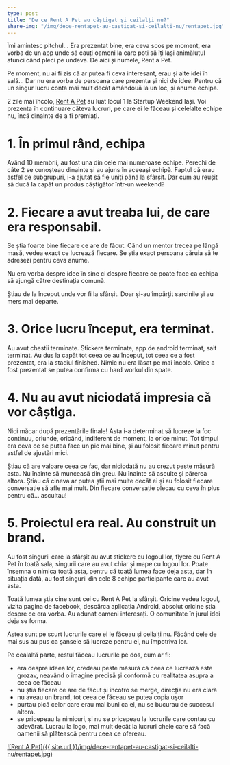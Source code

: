 ```yaml
---
type: post
title: "De ce Rent A Pet au câștigat și ceilalți nu?"
share-img: "/img/dece-rentapet-au-castigat-si-ceilalti-nu/rentapet.jpg" 
---
```


Îmi amintesc pitchul... Era prezentat bine, era ceva scos pe moment, era vorba de un app unde să cauți oameni la care poți să îți lași animăluțul atunci când pleci pe undeva. De aici și numele, Rent a Pet.

Pe moment, nu ai fi zis că ar putea fi ceva interesant, erau și alte idei în sală... Dar nu era vorba de persoana care prezenta și nici de idee. Pentru că un singur lucru conta mai mult decât amândouă la un loc, și anume echipa.

2 zile mai încolo, [Rent A Pet](https://www.facebook.com/rentapet) au luat locul 1 la Startup Weekend Iași. Voi prezenta în continuare câteva lucruri, pe care ei le făceau și celelalte echipe nu, încă dinainte de a fi premiați.

# 1. În primul rând, echipa

Având 10 membrii, au fost una din cele mai numeroase echipe. Perechi de câte 2 se cunoșteau dinainte și au ajuns în aceeași echipă. Faptul că erau astfel de subgrupuri, i-a ajutat să fie uniți până la sfârșit. Dar cum au reușit să ducă la capăt un produs câștigător într-un weekend?

# 2. Fiecare a avut treaba lui, de care era responsabil.

Se știa foarte bine fiecare ce are de făcut. Când un mentor trecea pe lângă masă, vedea exact ce lucrează fiecare. Se știa exact persoana căruia să te adresezi pentru ceva anume.

Nu era vorba despre idee în sine ci despre fiecare ce poate face ca echipa să ajungă către destinația comună.

Știau de la început unde vor fi la sfârșit. Doar și-au împărțit sarcinile și au mers mai departe.

# 3. Orice lucru început, era terminat.

Au avut chestii terminate. Stickere terminate, app de android terminat, sait terminat. Au dus la capăt tot ceea ce au început, tot ceea ce a fost prezentat, era la stadiul finished. Nimic nu era lăsat pe mai încolo. Orice a fost prezentat se putea confirma cu hard workul din spate.

# 4. Nu au avut niciodată impresia că vor câștiga.

Nici măcar după prezentările finale! Asta i-a determinat să lucreze la foc continuu, oriunde, oricând, indiferent de moment, la orice minut. Tot timpul era ceva ce se putea face un pic mai bine, și au folosit fiecare minut pentru astfel de ajustări mici.

Știau că are valoare ceea ce fac, dar niciodată nu au crezut peste măsură asta. Nu înainte să munceasă din greu. Nu înainte să asculte și părerea altora. Știau că cineva ar putea știi mai multe decât ei și au folosit fiecare conversație să afle mai mult. Din fiecare conversație plecau cu ceva în plus pentru că... ascultau!

# 5. Proiectul era real. Au construit un brand.

Au fost singurii care la sfârșit au avut stickere cu logoul lor, flyere cu Rent A Pet în toată sala, singurii care au avut chiar și mape cu logoul lor. Poate însemna o nimica toată asta, pentru că toată lumea face deja asta, dar în situația dată, au fost singurii din cele 8 echipe participante care au avut asta.

Toată lumea știa cine sunt cei cu Rent A Pet la sfârșit. Oricine vedea logoul, vizita pagina de facebook, descărca aplicația Android, absolut oricine știa despre ce era vorba. Au adunat oameni interesați. O comunitate în jurul idei deja se forma.

Astea sunt pe scurt lucrurile care ei le făceau și ceilalți nu. Făcând cele de mai sus au pus ca șansele să lucreze pentru ei, nu împotriva lor.

Pe cealaltă parte, restul făceau lucrurile pe dos, cum ar fi:

 * era despre ideea lor, credeau peste măsură că ceea ce lucrează este grozav, neavând o imagine precisă și conformă cu realitatea asupra a ceea ce făceau
 * nu știa fiecare ce are de făcut și încotro se merge, direcția nu era clară
 * nu aveau un brand, tot ceea ce făceau se putea copia ușor
 * purtau pică celor care erau mai buni ca ei, nu se bucurau de succesul altora.
 * se pricepeau la nimicuri, și nu se pricepeau la lucrurile care contau cu adevărat. Lucrau la logo, mai mult decât la lucruri cheie care să facă oamenii să plătească pentru ceea ce ofereau.
 
 [ ![Rent A Pet]({{ site.url }}/img/dece-rentapet-au-castigat-si-ceilalti-nu/rentapet.jpg) ](http://rentapet.co)
